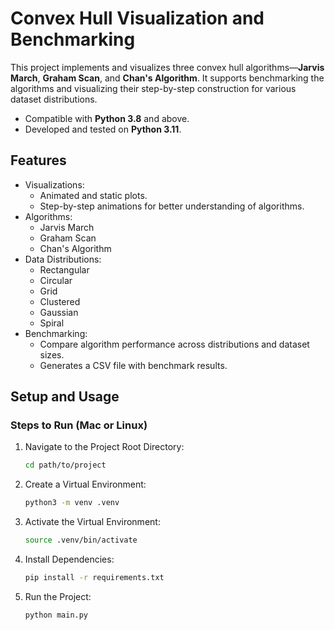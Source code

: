 # Convex Hull Visualization and Benchmarking

This project implements and visualizes three convex hull algorithms—**Jarvis March**, **Graham Scan**, and **Chan's Algorithm**. It supports benchmarking the algorithms and visualizing their step-by-step construction for various dataset distributions.

- Compatible with **Python 3.8** and above.
- Developed and tested on **Python 3.11**.

## Features
- Visualizations:
  - Animated and static plots.
  - Step-by-step animations for better understanding of algorithms.
- Algorithms:
  - Jarvis March
  - Graham Scan
  - Chan's Algorithm
- Data Distributions:
  - Rectangular
  - Circular
  - Grid
  - Clustered
  - Gaussian
  - Spiral
- Benchmarking:
  - Compare algorithm performance across distributions and dataset sizes.
  - Generates a CSV file with benchmark results.

## Setup and Usage

### Steps to Run (Mac or Linux)
1. Navigate to the Project Root Directory:
   ```bash
   cd path/to/project
   ```

2. Create a Virtual Environment:
   ```bash
   python3 -m venv .venv
   ```

3. Activate the Virtual Environment:
   ```bash
   source .venv/bin/activate
   ```

4. Install Dependencies:
   ```bash
   pip install -r requirements.txt
   ```

5. Run the Project:
   ```bash
   python main.py
   ```

